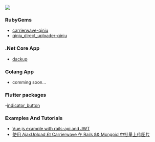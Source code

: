 ![](https://github-readme-stats.vercel.app/api?username=huobazi)

<!--
**huobazi/huobazi** is a ✨ _special_ ✨ repository because its `README.md` (this file) appears on your GitHub profile.

Here are some ideas to get you started:

- 🔭 I’m currently working on ...
- 🌱 I’m currently learning ...
- 👯 I’m looking to collaborate on ...
- 🤔 I’m looking for help with ...
- 💬 Ask me about ...
- 📫 How to reach me: ...
- 😄 Pronouns: ...
- ⚡ Fun fact: ...
-->

### RubyGems

- [carrierwave-qiniu](https://github.com/huobazi/carrierwave-qiniu)
- [qiniu_direct_uploader-qiniu](https://github.com/huobazi/qiniu_direct_uploader)

### .Net Core App

- [dackup](https://github.com/huobazi/dackup)

### Golang App

- comming soon...

### Flutter packages

-[indicator_button](https://github.com/huobazi/indicator_button)

### Examples And  Tutorials

- [Vue.js example with rails-api and JWT](https://github.com/huobazi/vuejs-with-rails-api-and-jwt-example)
- [使用 AjaxUpload 和 Carrierwave 在 Rails && Mongoid 中批量上传图片](https://github.com/huobazi/ajax-upload-with-carrierwave-mongoid)
